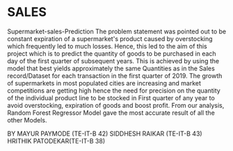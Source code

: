 # SALES
Supermarket-sales-Prediction The problem statement was pointed out to be constant expiration of a supermarket's product caused by overstocking which frequently led to much losses. Hence, this led to the aim of this project which is to predict the quantity of goods to be purchased in each day of the first quarter of subsequent years. This is achieved by using the model that best yields approximately the same Quantities as in the Sales record/Dataset for each transaction in the first quarter of 2019. The growth of supermarkets in most populated cities are increasing and market competitions are getting high hence the need for precision on the quantity of the individual product line to be stocked in First quarter of any year to avoid overstocking, expiration of goods and boost profit. From our analysis, Random Forest Regressor Model gave the most accurate result of all the other Models.

BY MAYUR PAYMODE (TE-IT-B 42) SIDDHESH RAIKAR (TE-IT-B 43) HRITHIK PATODEKAR(TE-IT-B 38)
